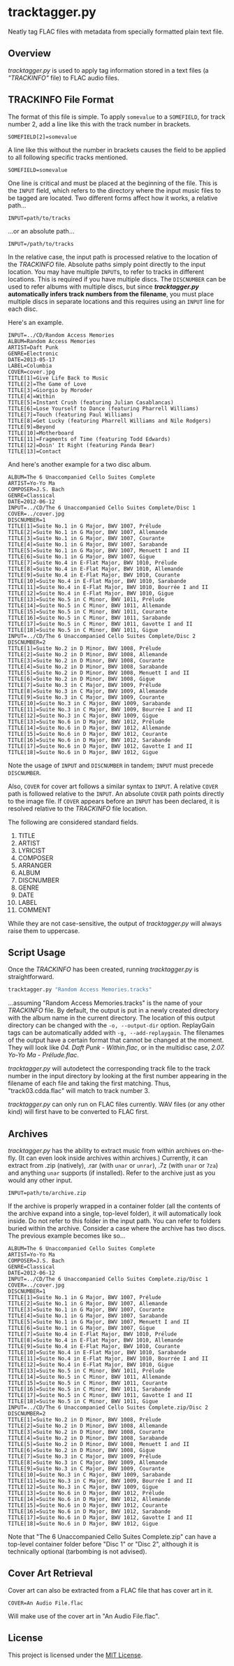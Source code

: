 # tracktagger.py
Neatly tag FLAC files with metadata from specially formatted plain text file.

## Overview
*tracktagger.py* is used to apply tag information stored in a text files (a *"TRACKINFO"* file) to FLAC audio files.

## TRACKINFO File Format
The format of this file is simple. To apply `somevalue` to a `SOMEFIELD`, for track number 2, add a line like this with the track number in brackets.
```text
SOMEFIELD[2]=somevalue
```
A line like this without the number in brackets causes the field to be applied to all following specific tracks mentioned.
```text
SOMEFIELD=somevalue
```

One line is critical and must be placed at the beginning of the file. This is the `INPUT` field, which refers to the directory where the input music files to be tagged are located. Two different forms affect how it works, a relative path...
```text
INPUT=path/to/tracks
```
...or an absolute path...
```text
INPUT=/path/to/tracks
```
In the relative case, the input path is processed relative to the location of the *TRACKINFO* file. Absolute paths simply point directly to the input location. You may have multiple `INPUT`s, to refer to tracks in different locations. This is required if you have multiple discs. The `DISCNUMBER` can be used to refer albums with multiple discs, but since ***tracktagger.py* automatically infers track numbers from the filename**, you must place multiple discs in separate locations and this requires using an `INPUT` line for each disc.

Here's an example.
```text
INPUT=../CD/Random Access Memories
ALBUM=Random Access Memories
ARTIST=Daft Punk
GENRE=Electronic
DATE=2013-05-17
LABEL=Columbia
COVER=cover.jpg
TITLE[1]=Give Life Back to Music
TITLE[2]=The Game of Love
TITLE[3]=Giorgio by Moroder
TITLE[4]=Within
TITLE[5]=Instant Crush (featuring Julian Casablancas)
TITLE[6]=Lose Yourself to Dance (featuring Pharrell Williams)
TITLE[7]=Touch (featuring Paul Williams)
TITLE[8]=Get Lucky (featuring Pharrell Williams and Nile Rodgers)
TITLE[9]=Beyond
TITLE[10]=Motherboard
TITLE[11]=Fragments of Time (featuring Todd Edwards)
TITLE[12]=Doin' It Right (featuring Panda Bear)
TITLE[13]=Contact
```

And here's another example for a two disc album.
```text
ALBUM=The 6 Unaccompanied Cello Suites Complete
ARTIST=Yo-Yo Ma
COMPOSER=J.S. Bach
GENRE=Classical
DATE=2012-06-12
INPUT=../CD/The 6 Unaccompanied Cello Suites Complete/Disc 1
COVER=../cover.jpg
DISCNUMBER=1
TITLE[1]=Suite No.1 in G Major, BWV 1007, Prélude
TITLE[2]=Suite No.1 in G Major, BWV 1007, Allemande
TITLE[3]=Suite No.1 in G Major, BWV 1007, Courante
TITLE[4]=Suite No.1 in G Major, BWV 1007, Sarabande
TITLE[5]=Suite No.1 in G Major, BWV 1007, Menuett I and II
TITLE[6]=Suite No.1 in G Major, BWV 1007, Gigue
TITLE[7]=Suite No.4 in E-Flat Major, BWV 1010, Prélude
TITLE[8]=Suite No.4 in E-Flat Major, BWV 1010, Allemande
TITLE[9]=Suite No.4 in E-Flat Major, BWV 1010, Courante
TITLE[10]=Suite No.4 in E-Flat Major, BWV 1010, Sarabande
TITLE[11]=Suite No.4 in E-Flat Major, BWV 1010, Bourrée I and II
TITLE[12]=Suite No.4 in E-Flat Major, BWV 1010, Gigue
TITLE[13]=Suite No.5 in C Minor, BWV 1011, Prélude
TITLE[14]=Suite No.5 in C Minor, BWV 1011, Allemande
TITLE[15]=Suite No.5 in C Minor, BWV 1011, Courante
TITLE[16]=Suite No.5 in C Minor, BWV 1011, Sarabande
TITLE[17]=Suite No.5 in C Minor, BWV 1011, Gavotte I and II
TITLE[18]=Suite No.5 in C Minor, BWV 1011, Gigue
INPUT=../CD/The 6 Unaccompanied Cello Suites Complete/Disc 2
DISCNUMBER=2
TITLE[1]=Suite No.2 in D Minor, BWV 1008, Prélude
TITLE[2]=Suite No.2 in D Minor, BWV 1008, Allemande
TITLE[3]=Suite No.2 in D Minor, BWV 1008, Courante
TITLE[4]=Suite No.2 in D Minor, BWV 1008, Sarabande
TITLE[5]=Suite No.2 in D Minor, BWV 1008, Menuett I and II
TITLE[6]=Suite No.2 in D Minor, BWV 1008, Gigue
TITLE[7]=Suite No.3 in C Major, BWV 1009, Prélude
TITLE[8]=Suite No.3 in C Major, BWV 1009, Allemande
TITLE[9]=Suite No.3 in C Major, BWV 1009, Courante
TITLE[10]=Suite No.3 in C Major, BWV 1009, Sarabande
TITLE[11]=Suite No.3 in C Major, BWV 1009, Bourrée I and II
TITLE[12]=Suite No.3 in C Major, BWV 1009, Gigue
TITLE[13]=Suite No.6 in D Major, BWV 1012, Prélude
TITLE[14]=Suite No.6 in D Major, BWV 1012, Allemande
TITLE[15]=Suite No.6 in D Major, BWV 1012, Courante
TITLE[16]=Suite No.6 in D Major, BWV 1012, Sarabande
TITLE[17]=Suite No.6 in D Major, BWV 1012, Gavotte I and II
TITLE[18]=Suite No.6 in D Major, BWV 1012, Gigue
```

Note the usage of `INPUT` and `DISCNUMBER` in tandem; `INPUT` must precede `DISCNUMBER`.

Also, `COVER` for cover art follows a similar syntax to `INPUT`. A relative `COVER` path is followed relative to the `INPUT`. An absolute `COVER` path points directly to the image file. If `COVER` appears before an `INPUT` has been declared, it is resolved relative to the *TRACKINFO* file location.

The following are considered standard fields.

1. TITLE
2. ARTIST
3. LYRICIST
4. COMPOSER
5. ARRANGER
6. ALBUM
7. DISCNUMBER
8. GENRE
9. DATE
10. LABEL
11. COMMENT

While they are not case-sensitive, the output of *tracktagger.py* will always raise them to uppercase.

## Script Usage
Once the *TRACKINFO* has been created, running *tracktagger.py* is straightforward.
```bash
tracktagger.py "Random Access Memories.tracks"
```
...assuming "Random Access Memories.tracks" is the name of your *TRACKINFO* file. By default, the output is put in a newly created directory with the album name in the current directory. The location of this output directory can be changed with the `-o, --output-dir` option. ReplayGain tags can be automatically added with `-g, --add-replaygain`. The filenames of the output have a certain format that cannot be changed at the moment. They will look like *04. Daft Punk - Within.flac*, or in the multidisc case, *2.07. Yo-Yo Ma - Prélude.flac*.

*tracktagger.py* will autodetect the corresponding track file to the track number in the input directory by looking at the first number appearing in the filename of each file and taking the first matching. Thus, "track03.cdda.flac" will match to track number 3.

*tracktagger.py* can only run on FLAC files currently. WAV files (or any other kind) will first have to be converted to FLAC first.

## Archives
*tracktagger.py* has the ability to extract music from within archives on-the-fly. (It can even look inside archives within archives.) Currently, it can extract from .zip (natively), .rar (with `unar` or `unrar`), .7z (with `unar` or `7za`) and anything `unar` supports (if installed). Refer to the archive just as you would any other input.
```text
INPUT=path/to/archive.zip
```
If the archive is properly wrapped in a container folder (all the contents of the archive expand into a single, top-level folder), it will automatically look inside. Do not refer to this folder in the input path. You can refer to folders buried within the archive. Consider a case where the archive has two discs. The previous example becomes like so...
```text
ALBUM=The 6 Unaccompanied Cello Suites Complete
ARTIST=Yo-Yo Ma
COMPOSER=J.S. Bach
GENRE=Classical
DATE=2012-06-12
INPUT=../CD/The 6 Unaccompanied Cello Suites Complete.zip/Disc 1
COVER=../cover.jpg
DISCNUMBER=1
TITLE[1]=Suite No.1 in G Major, BWV 1007, Prélude
TITLE[2]=Suite No.1 in G Major, BWV 1007, Allemande
TITLE[3]=Suite No.1 in G Major, BWV 1007, Courante
TITLE[4]=Suite No.1 in G Major, BWV 1007, Sarabande
TITLE[5]=Suite No.1 in G Major, BWV 1007, Menuett I and II
TITLE[6]=Suite No.1 in G Major, BWV 1007, Gigue
TITLE[7]=Suite No.4 in E-Flat Major, BWV 1010, Prélude
TITLE[8]=Suite No.4 in E-Flat Major, BWV 1010, Allemande
TITLE[9]=Suite No.4 in E-Flat Major, BWV 1010, Courante
TITLE[10]=Suite No.4 in E-Flat Major, BWV 1010, Sarabande
TITLE[11]=Suite No.4 in E-Flat Major, BWV 1010, Bourrée I and II
TITLE[12]=Suite No.4 in E-Flat Major, BWV 1010, Gigue
TITLE[13]=Suite No.5 in C Minor, BWV 1011, Prélude
TITLE[14]=Suite No.5 in C Minor, BWV 1011, Allemande
TITLE[15]=Suite No.5 in C Minor, BWV 1011, Courante
TITLE[16]=Suite No.5 in C Minor, BWV 1011, Sarabande
TITLE[17]=Suite No.5 in C Minor, BWV 1011, Gavotte I and II
TITLE[18]=Suite No.5 in C Minor, BWV 1011, Gigue
INPUT=../CD/The 6 Unaccompanied Cello Suites Complete.zip/Disc 2
DISCNUMBER=2
TITLE[1]=Suite No.2 in D Minor, BWV 1008, Prélude
TITLE[2]=Suite No.2 in D Minor, BWV 1008, Allemande
TITLE[3]=Suite No.2 in D Minor, BWV 1008, Courante
TITLE[4]=Suite No.2 in D Minor, BWV 1008, Sarabande
TITLE[5]=Suite No.2 in D Minor, BWV 1008, Menuett I and II
TITLE[6]=Suite No.2 in D Minor, BWV 1008, Gigue
TITLE[7]=Suite No.3 in C Major, BWV 1009, Prélude
TITLE[8]=Suite No.3 in C Major, BWV 1009, Allemande
TITLE[9]=Suite No.3 in C Major, BWV 1009, Courante
TITLE[10]=Suite No.3 in C Major, BWV 1009, Sarabande
TITLE[11]=Suite No.3 in C Major, BWV 1009, Bourrée I and II
TITLE[12]=Suite No.3 in C Major, BWV 1009, Gigue
TITLE[13]=Suite No.6 in D Major, BWV 1012, Prélude
TITLE[14]=Suite No.6 in D Major, BWV 1012, Allemande
TITLE[15]=Suite No.6 in D Major, BWV 1012, Courante
TITLE[16]=Suite No.6 in D Major, BWV 1012, Sarabande
TITLE[17]=Suite No.6 in D Major, BWV 1012, Gavotte I and II
TITLE[18]=Suite No.6 in D Major, BWV 1012, Gigue
```
Note that "The 6 Unaccompanied Cello Suites Complete.zip" can have a top-level container folder before "Disc 1" or "Disc 2", although it is technically optional (tarbombing is not advised).

## Cover Art Retrieval
Cover art can also be extracted from a FLAC file that has cover art in it.
```text
COVER=An Audio File.flac
```
Will make use of the cover art in "An Audio File.flac".

## License
This project is licensed under the [MIT License](LICENSE).